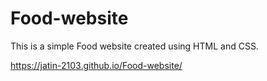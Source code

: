 # Food-website
 This is a simple Food website created using HTML and CSS. 
 
 
https://jatin-2103.github.io/Food-website/
